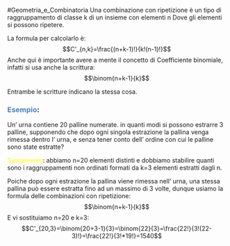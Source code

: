 #Geometria_e_Combinatoria 
Una combinazione con ripetizione è un tipo di raggruppamento di classe k di un insieme con elementi n
Dove gli elementi si possono ripetere.

La formula per calcolarlo è:
$$C'_{n,k}=\frac{(n+k-1)!}{k!(n-1)!}$$
Anche qui è importante avere a mente il concetto di Coefficiente binomiale, infatti si usa anche la scrittura:
$$\binom{n+k-1}{k}$$

Entrambe le scritture indicano la stessa cosa.

### <font color="#4f81bd">Esempio</font>:

Un’ urna contiene 20 palline numerate. in quanti modi si possono estrarre 3 palline, supponendo che dopo ogni singola estrazione la pallina venga rimessa dentro l’ urna, e senza tener conto dell’ ordine con cui le palline sono state estratte?

<font color="#ffff00">Svolgimento</font>: abbiamo n=20 elementi distinti e dobbiamo stabilire quanti sono i raggruppamenti non ordinati formati da k=3 elementi estratti dagli n.

Poiche dopo ogni estrazione la pallina viene rimessa nell’ urna, una stessa pallina può essere estratta fino ad un massimo di 3 volte, dunque usiamo la formula delle combinazioni con ripetizione:
$$\binom{n+k-1}{k}$$
E vi sostituiamo n=20 e k=3:
$$C'_{20,3}=\binom{20+3-1}{3}=\binom{22}{3}=\frac{22!}{3!(22-3)!}=\frac{22!}{3!*19!}=1540$$
